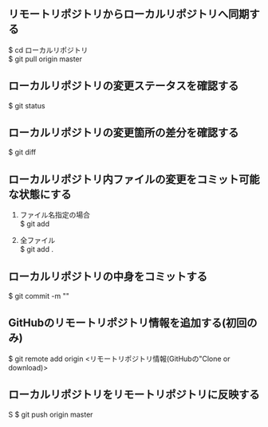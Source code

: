 ## リモートリポジトリからローカルリポジトリへ同期する
$ cd ローカルリポジトリ  
$ git pull origin master

## ローカルリポジトリの変更ステータスを確認する
$ git status

## ローカルリポジトリの変更箇所の差分を確認する
$ git diff

## ローカルリポジトリ内ファイルの変更をコミット可能な状態にする
1. ファイル名指定の場合  
$ git add <FILENAME>

2. 全ファイル  
$ git add .

## ローカルリポジトリの中身をコミットする
$ git commit -m "<message>"

## GitHubのリモートリポジトリ情報を追加する(初回のみ)
$ git remote add origin <リモートリポジトリ情報(GitHubの"Clone or download)>

## ローカルリポジトリをリモートリポジトリに反映する
S $ git push origin master

